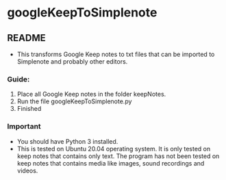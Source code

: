 # googleKeepToSimplenote

## README
* This transforms Google Keep notes to txt files
that can be imported to Simplenote and probably other editors.

### Guide:
1. Place all Google Keep notes in the folder keepNotes.
2. Run the file googleKeepToSimplenote.py
3. Finished 

### Important
* You should have Python 3 installed.
* This is tested on Ubuntu 20.04 operating system. It is only tested on keep notes that contains only text. The program has not been tested on keep notes that contains media like images, sound recordings and videos.
